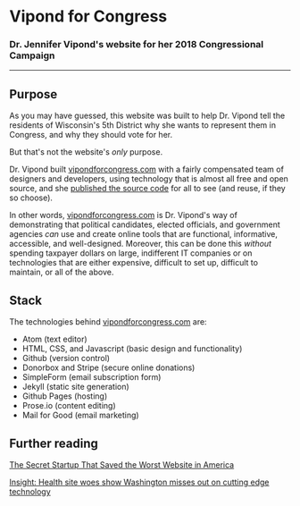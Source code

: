 # Vipond for Congress
### Dr. Jennifer Vipond's website for her 2018 Congressional Campaign

---

## Purpose
As you may have guessed, this website was built to help Dr. Vipond tell the residents of Wisconsin's 5th District why she wants to represent them in Congress, and why they should vote for her.

But that's not the website's _only_ purpose.

Dr. Vipond built [vipondforcongress.com](https://vipondforcongress.com) with a fairly compensated team of designers and developers, using technology that is almost all free and open source, and she [published the source code](https://github.com/jennifervipond/vipondforcongress) for all to see (and reuse, if they so choose).

In other words, [vipondforcongress.com](https://vipondforcongress.com) is Dr. Vipond's way of demonstrating that political candidates, elected officials, and government agencies _can_ use and create online tools that are functional, informative, accessible, and well-designed. Moreover, this can be done this _without_ spending taxpayer dollars on large, indifferent IT companies or on technologies that are either expensive, difficult to set up, difficult to maintain, or all of the above.



## Stack
The technologies behind [vipondforcongress.com](https://vipondforcongress.com) are:
- Atom (text editor)
- HTML, CSS, and Javascript (basic design and functionality)
- Github (version control)
- Donorbox and Stripe (secure online donations)
- SimpleForm (email subscription form)
- Jekyll (static site generation)
- Github Pages (hosting)
- Prose.io (content editing)
- Mail for Good (email marketing)

## Further reading
[The Secret Startup That Saved the Worst Website in America](https://www.theatlantic.com/technology/archive/2015/07/the-secret-startup-saved-healthcare-gov-the-worst-website-in-america/397784/)

[Insight: Health site woes show Washington misses out on cutting edge technology](https://www.reuters.com/article/us-usa-healthcare-contracting-insight/insight-health-site-woes-show-washington-misses-out-on-cutting-edge-technology-idUSBRE9AI05S20131119)
